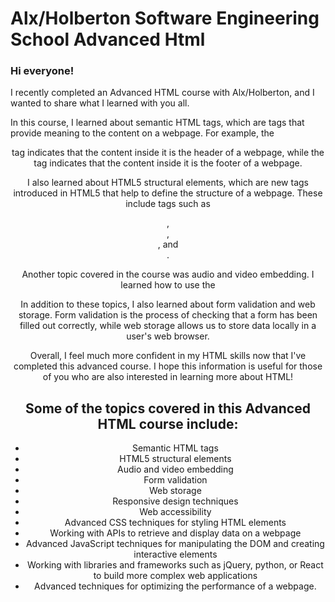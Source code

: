 # Alx/Holberton Software Engineering  School Advanced Html 

### Hi everyone!

I recently completed an Advanced HTML course with Alx/Holberton, and I wanted to share what I learned with you all.

In this course, I learned about semantic HTML tags, which are tags that provide meaning to the content on a webpage. For example, the <header> tag indicates that the content inside it is the header of a webpage, while the <footer> tag indicates that the content inside it is the footer of a webpage.

I also learned about HTML5 structural elements, which are new tags introduced in HTML5 that help to define the structure of a webpage. These include tags such as <header>, <footer>, <main>, and <article>.

Another topic covered in the course was audio and video embedding. I learned how to use the <audio> and <video> tags to embed audio and video files into a webpage, as well as how to customize the player controls and add captions.

In addition to these topics, I also learned about form validation and web storage. Form validation is the process of checking that a form has been filled out correctly, while web storage allows us to store data locally in a user's web browser.

Overall, I feel much more confident in my HTML skills now that I've completed this advanced course. I hope this information is useful for those of you who are also interested in learning more about HTML!
  
 ## Some of the topics covered in this Advanced HTML course include:

* Semantic HTML tags
* HTML5 structural elements
* Audio and video embedding
* Form validation
* Web storage
* Responsive design techniques
* Web accessibility
* Advanced CSS techniques for styling HTML elements
* Working with APIs to retrieve and display data on a webpage
* Advanced JavaScript techniques for manipulating the DOM and creating interactive elements
* Working with libraries and frameworks such as jQuery, python, or React to build more complex web applications
* Advanced techniques for optimizing the performance of a webpage.
